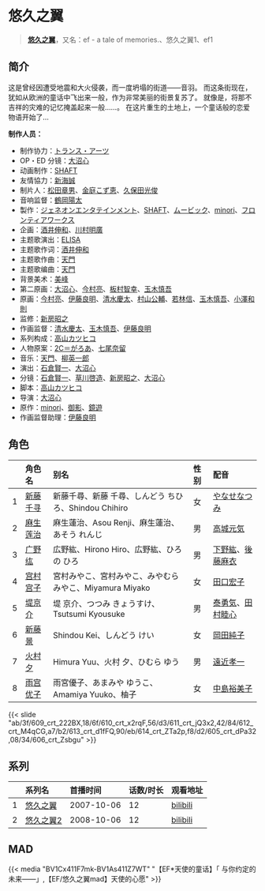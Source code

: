 # 悠久之翼


> <u>**[悠久之翼](https://bgm.tv/subject/799)**</u>，又名：ef - a tale of memories.、悠久之翼1、ef1

## 简介

这是曾经因遭受地震和大火侵袭，而一度坍塌的街道——音羽。
而这条街现在，犹如从欧洲的童话中飞出来一般，作为非常美丽的街景复苏了。
就像是，将那不吉祥的灾难的记忆掩盖起来一般……。
在这片重生的土地上，一个童话般的恋爱物语开始了…

**制作人员：**
- 制作协力：[トランス・アーツ](https://bgm.tv/person/14009)
- OP・ED 分镜：[大沼心](https://bgm.tv/person/2860)
- 动画制作：[SHAFT](https://bgm.tv/person/2751)
- 友情協力：[新海誠](https://bgm.tv/person/2064)
- 制片人：[松田章男](https://bgm.tv/person/47646)、[金庭こず恵](https://bgm.tv/person/37800)、[久保田光俊](https://bgm.tv/person/37008)
- 音响监督：[鶴岡陽太](https://bgm.tv/person/29)
- 製作：[ジェネオンエンタテインメント](https://bgm.tv/person/1470)、[SHAFT](https://bgm.tv/person/2751)、[ムービック](https://bgm.tv/person/310)、[minori](https://bgm.tv/person/3615)、[フロンティアワークス](https://bgm.tv/person/1495)
- 企画：[酒井伸和](https://bgm.tv/person/3460)、[川村明廣](https://bgm.tv/person/238)
- 主题歌演出：[ELISA](https://bgm.tv/person/6353)
- 主题歌作词：[酒井伸和](https://bgm.tv/person/3460)
- 主题歌作曲：[天門](https://bgm.tv/person/2065)
- 主题歌编曲：[天門](https://bgm.tv/person/2065)
- 背景美术：[美峰](https://bgm.tv/person/27305)
- 第二原画：[大沼心](https://bgm.tv/person/2860)、[今村亮](https://bgm.tv/person/12587)、[板村智幸](https://bgm.tv/person/8541)、[玉木慎吾](https://bgm.tv/person/12591)
- 原画：[今村亮](https://bgm.tv/person/12587)、[伊藤良明](https://bgm.tv/person/2590)、[清水慶太](https://bgm.tv/person/12409)、[村山公輔](https://bgm.tv/person/12600)、[若林信](https://bgm.tv/person/12586)、[玉木慎吾](https://bgm.tv/person/12591)、[小澤和則](https://bgm.tv/person/21362)
- 监修：[新房昭之](https://bgm.tv/person/692)
- 作画监督：[清水慶太](https://bgm.tv/person/12409)、[玉木慎吾](https://bgm.tv/person/12591)、[伊藤良明](https://bgm.tv/person/2590)
- 系列构成：[高山カツヒコ](https://bgm.tv/person/907)
- 人物原案：[2C＝がろあ](https://bgm.tv/person/3457)、[七尾奈留](https://bgm.tv/person/1341)
- 音乐：[天門](https://bgm.tv/person/2065)、[柳英一郎](https://bgm.tv/person/3456)
- 演出：[石倉賢一](https://bgm.tv/person/12007)、[大沼心](https://bgm.tv/person/2860)
- 分镜：[石倉賢一](https://bgm.tv/person/12007)、[草川啓造](https://bgm.tv/person/2913)、[新房昭之](https://bgm.tv/person/692)、[大沼心](https://bgm.tv/person/2860)
- 脚本：[高山カツヒコ](https://bgm.tv/person/907)
- 导演：[大沼心](https://bgm.tv/person/2860)
- 原作：[minori](https://bgm.tv/person/3615)、[御影](https://bgm.tv/person/6159)、[鏡遊](https://bgm.tv/person/6156)
- 作画监督助理：[伊藤良明](https://bgm.tv/person/2590)

## 角色

|     |   角色名   |   别名  | 性别 |  配音  |
|:--- |:------  |:----      |:---  |:--   |
| 1 | [新藤千寻](https://bgm.tv/character/609) | 新藤千尋、新藤 千尋、しんどう ちひろ、Shindou Chihiro | 女 | [やなせなつみ](https://bgm.tv/person/4714) |
| 2 | [麻生莲治](https://bgm.tv/character/610) | 麻生蓮治、Asou Renji、麻生蓮治、あそう れんじ | 男 | [高城元気](https://bgm.tv/person/4679) |
| 3 | [广野纮](https://bgm.tv/character/611) | 広野紘、Hirono Hiro、広野紘、ひろの ひろ | 男 | [下野紘](https://bgm.tv/person/4262)、[後藤麻衣](https://bgm.tv/person/4809) |
| 4 | [宫村宫子](https://bgm.tv/character/612) | 宮村みやこ、宮村みやこ、みやむら みやこ、Miyamura Miyako | 女 | [田口宏子](https://bgm.tv/person/5020) |
| 5 | [堤京介](https://bgm.tv/character/613) | 堤 京介、つつみ きょうすけ、Tsutsumi Kyousuke | 男 | [泰勇気](https://bgm.tv/person/4327)、[田村睦心](https://bgm.tv/person/5636) |
| 6 | [新藤景](https://bgm.tv/character/614) | Shindou Kei、しんどう けい | 女 | [岡田純子](https://bgm.tv/person/4947) |
| 7 | [火村夕](https://bgm.tv/character/605) | Himura Yuu、火村 夕、ひむら ゆう | 男 | [遠近孝一](https://bgm.tv/person/4071) |
| 8 | [雨宫优子](https://bgm.tv/character/606) | 雨宮優子、あまみや ゆうこ、Amamiya Yuuko、柚子 | 女 | [中島裕美子](https://bgm.tv/person/5019) |

{{< slide "ab/3f/609_crt_222BX,18/6f/610_crt_x2rqF,56/d3/611_crt_jQ3x2,42/84/612_crt_M4qCG,a7/b2/613_crt_d1fFQ,90/eb/614_crt_ZTa2p,f8/d2/605_crt_dPa32,08/34/606_crt_Zsbgu" >}}

## 系列

|     |   系列名   |   首播时间  | 话数/时长  | 观看地址 |
|:---  |:------    |:----      |:---       |:---  |
| 1 |[悠久之翼](https://bgm.tv/subject/799)| 2007-10-06 | 12 | [bilibili](https://www.bilibili.com/bangumi/play/ss1181)  |
| 2 |[悠久之翼2](https://bgm.tv/subject/1029)| 2008-10-06 | 12 | [bilibili](https://www.bilibili.com/bangumi/play/ss1182)  |


## MAD

{{< media  "BV1Cx411F7mk-BV1As411Z7WT" 
"【EF*天使的童话】「 与你约定的未来――」,【EF/悠久之翼mad】天使的心愿"  >}}

